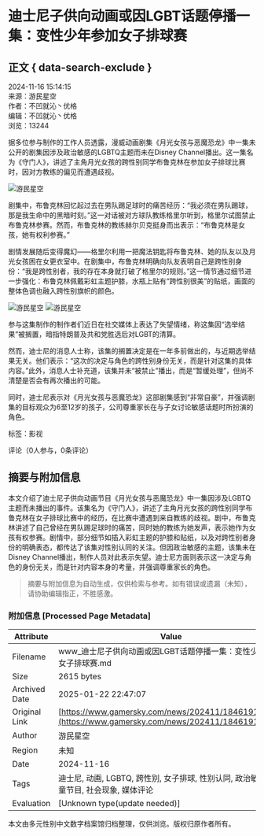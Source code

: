 # 迪士尼子供向动画或因LGBT话题停播一集：变性少年参加女子排球赛

## 正文 { data-search-exclude }


2024-11-16 15:14:15  
来源：游民星空  
作者：不凹就沁丶优格  
编辑：不凹就沁丶优格  
浏览：13244  

据多位参与制作的工作人员透露，漫威动画剧集《月光女孩与恶魔恐龙》中一集未公开的剧集因涉及政治敏感的LGBTQ主题而未在Disney Channel播出。这一集名为《守门人》，讲述了主角月光女孩的跨性别同学布鲁克林在参加女子排球比赛时，因对方教练的偏见而遭遇歧视。

![游民星空](https://img1.gamersky.com/upimg/pic/2024/11/16/small_202411161513161773.jpg)

剧集中，布鲁克林回忆起过去在男队踢足球时的痛苦经历：“我必须在男队踢球，那是我生命中的黑暗时刻。”这一对话被对方球队教练格里尔听到，格里尔试图禁止布鲁克林参赛。然而，布鲁克林的教练赫尔贝克挺身而出表示：“布鲁克林是女孩，她有权利参赛。”

剧情发展随后变得魔幻——格里尔利用一把魔法钥匙将布鲁克林、她的队友以及月光女孩困在女更衣室中。在剧集中，布鲁克林明确向队友表明自己是跨性别身份：“我是跨性别者，我的存在本身就打破了格里尔的规则。”这一情节通过细节进一步强化：布鲁克林佩戴彩虹主题护膝，水瓶上贴有“跨性别很美”的贴纸，画面的整体色调也融入跨性别旗帜的颜色。

![游民星空](https://img1.gamersky.com/upimg/pic/2024/11/16/small_202411161512571427.jpg)
![游民星空](https://img1.gamersky.com/upimg/pic/2024/11/16/small_202411161513009439.png)

参与这集制作的制作者们近日在社交媒体上表达了失望情绪，称这集因“选举结果”被搁置，暗指特朗普及共和党胜选后对LGBT的清算。

然而，迪士尼的消息人士称，该集的搁置决定是在一年多前做出的，与近期选举结果无关。他们表示：“这次的决定与角色的跨性别身份无关，而是针对这集的具体内容。”此外，消息人士补充道，该集并未“被禁止”播出，而是“暂缓处理”，但尚不清楚是否会有再次播出的可能。

同时，迪士尼表示对《月光女孩与恶魔恐龙》这部剧集感到“非常自豪”，并强调剧集的目标观众为6至12岁的孩子，公司尊重家长在与子女讨论敏感话题时所扮演的角色。

标签：影视

评论（0人参与，0条评论）  
<!-- tcd_original_link https://www.gamersky.com/news/202411/1846191.shtml -->


## 摘要与附加信息

<!-- tcd_abstract -->
本文介绍了迪士尼子供向动画节目《月光女孩与恶魔恐龙》中一集因涉及LGBTQ主题而未播出的事件。该集名为《守门人》，讲述了主角月光女孩的跨性别同学布鲁克林在女子排球比赛中的经历，在比赛中遭遇到来自教练的歧视。剧中，布鲁克林讲述了自己曾经在男队踢足球时的痛苦，同时她的教练为她发声，表示她作为女孩有权参赛。剧情中，部分细节如插入彩虹主题的护膝和贴纸，以及对跨性别者身份的明确表态，都传达了该集对性别认同的关注。但因政治敏感的主题，该集未在Disney Channel播出，制作人员对此表示失望。迪士尼方面则表示这一决定与角色的身份无关，而是针对内容本身的考量，并强调尊重家长的角色。
<!-- tcd_abstract_end -->

> 摘要与附加信息为自动生成，仅供检索与参考。如有错误或遗漏（未知），请协助编辑指正，不胜感激。

### 附加信息 [Processed Page Metadata]

| Attribute       | Value                                  |
|-----------------|----------------------------------------|
| Filename        | www_迪士尼子供向动画或因LGBT话题停播一集：变性少年参加女子排球赛.md                             |
| Size            | 2615 bytes                           |
| Archived Date   | 2025-01-22 22:47:07                             |
| Original Link   | [https://www.gamersky.com/news/202411/1846191.shtml](https://www.gamersky.com/news/202411/1846191.shtml)                       |
| Author          | 游民星空                               |
| Region          | 未知                               |
| Date            | 2024-11-16                                 |
| Tags            | 迪士尼, 动画, LGBTQ, 跨性别, 女子排球, 性别认同, 政治敏感, 儿童节目, 社会现象, 媒体评论                                 |
| Evaluation            | [Unknown type(update needed)]                                 |
<!-- tcd_table_end -->

本文由多元性别中文数字档案馆归档整理，仅供浏览。版权归原作者所有。
